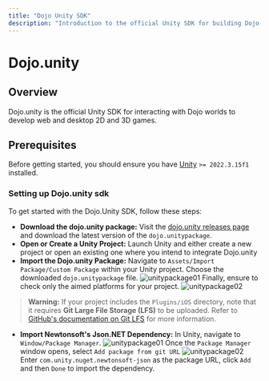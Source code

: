 ```yaml
---
title: "Dojo Unity SDK"
description: "Introduction to the official Unity SDK for building Dojo-powered games"
---
```


# Dojo.unity

## Overview

Dojo.unity is the official Unity SDK for interacting with Dojo worlds to develop web and desktop 2D and 3D games.

## Prerequisites

Before getting started, you should ensure you have [Unity](https://unity.com/download) `>= 2022.3.15f1` installed.

### Setting up Dojo.unity sdk

To get started with the Dojo.Unity SDK, follow these steps:

-   **Download the dojo.unity package:** Visit the [dojo.unity releases page](https://github.com/dojoengine/dojo.unity/releases) and download the latest version of the `dojo.unitypackage`.
-   **Open or Create a Unity Project:** Launch Unity and either create a new project or open an existing one where you intend to integrate Dojo.unity
-   **Import the Dojo.unity Package:** Navigate to `Assets/Import Package/Custom Package` within your Unity project.
    Choose the downloaded `dojo.unitypackage` file.
    ![unitypackage01](/unity/import-unitypackage-01.png)
    Finally, ensure to check only the aimed platforms for your project.
    ![unitypackage02](/unity/import-unitypackage-02.png)

> **Warning:** If your project includes the `Plugins/iOS` directory, note that it requires **Git Large File Storage (LFS)** to be uploaded. Refer to [GitHub's documentation on Git LFS](https://docs.github.com/en/repositories/working-with-files/managing-large-files/about-git-large-file-storage) for more information.

-   **Import Newtonsoft's Json.NET Dependency:** In Unity, navigate to `Window/Package Manager`.
    ![unitypackage01](/unity/unitypackage-dependencies-01.png)
    Once the `Package Manager` window opens, select `Add package from git URL`
    ![unitypackage02](/unity/unitypackage-dependencies-02.png)
    Enter `com.unity.nuget.newtonsoft-json` as the package URL, click `Add` and then `Done` to import the dependency.
